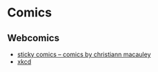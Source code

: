 # Comics

## Webcomics

- [sticky comics – comics by christiann macauley](https://www.stickycomics.com)
- [xkcd](https://xkcd.com)
